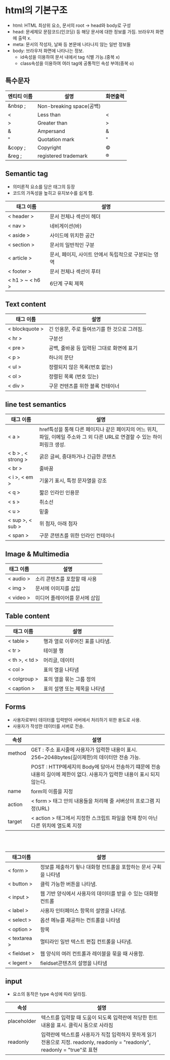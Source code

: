 # html의 기본구조

* html: HTML 최상위 요소, 문서의 root -> head와 body로 구성
* head: 문세제모 문잠코드(인코딩) 등 해당 문서에 대한 정보를 가짐. 브라우저 화면에 출력 x.
* meta: 문서의 작성자, 날짜 등 본문에 나타나지 않는 일반 정보들
* body: 브라우저 화면에 나타나는 정보.
    - id속성을 이용하여 문서 내에서 tag 식별 가능.(중복 x)
    - class속성을 이용하여 여러 tag에 공통적인 속성 부여(중복 o)


## 특수문자

| 엔티티 이름 | 설명 | 화면출력 |
|-|-|-|
| &nbsp ; | Non-breaking space(공백) | |
| &lt; | Less than | < |
| &gt; | Greater than | > |
| &amp; | Ampersand | &|
| &quot; | Quotation mark | "|
| &copy ; | Copyright | &copy; |
| &reg ; |registered trademark | &reg; |


## Semantic tag

* 의미론적 요소를 담은 태그의 등장
* 코드의 가독성을 높히고 유지보수를 쉽게 함.

| 태그 이름 | 설명 |
|-|-|
| &lt; header &gt; | 문서 전체나 섹션이 헤더 |
| &lt; nav &gt; | 네비게이션(바) |
| &lt; aside &gt;| 사이드에 위치한 공간|
| &lt; section &gt; | 문서의 일반적인 구분|
| &lt; article &gt; | 문서, 페이지, 사이트 안에서 독립적으로 구분되는 영역 |
| &lt; footer &gt; | 문서 전체나 섹션이 푸터 |
| &lt; h1 &gt; ~ &lt; h6 &gt; | 6단계 구획 제목 |


## Text content

| 태그 이름 | 설명 |
|-|-|
| &lt; blockquote &gt; | 긴 인용문, 주로 들여쓰기를 한 것으로 그려짐. |
| &lt; hr &gt;  |  구분선 |
| &lt; pre &gt; | 공백, 줄바꿈 등 입력된 그대로 화면에 표기 |
| &lt; p &gt; | 하나의 문단 |
| &lt; ul &gt; | 정렬되지 않은 목록(번호 없는) | 
| &lt; ol &gt; | 정렬된 목록 (번호 있는) |
| &lt; div &gt; | 구문 컨텐츠를 위한 블록 컨테이너 | 




## line test semantics

| 태그 이름 | 설명|
|-|-|
| &lt; a &gt; | href특성을 통해 다른 페이지나 같은 페이지의 어느 위치, 파일, 이메일 주소와 그 외 다른 URL로 연결할 수 있는 하이퍼링크 생성.|
|&lt; b &gt; , &lt; strong &gt; | 굵은 글씨, 중대하거나 긴급한 콘텐츠 |
|&lt; br &gt; | 줄바꿈 | 
|&lt; i &gt;, &lt; em &gt;  | 기울기 표시, 특정 문자열을 강조 |
| &lt; q &gt; | 짧은 인라인 인용문 |
| &lt; s &gt; | 취소선 |
| &lt; u &gt; | 밑줄 |
| &lt; sup &gt;, &lt; sub &gt; | 위 첨자, 아래 첨자 |
| &lt; span &gt; | 구문 콘텐츠를 위한 인라인 컨테이너 |


## Image & Multimedia

| 태그 이름 | 설명 |
|-|-|
| &lt; audio &gt; | 소리 콘텐츠를 포함할 때 사용 |
| &lt; img &gt; | 문서에 이미지를 삽입 |
| &lt; video &gt; | 미디어 플레이어를 문서에 삽입 |



## Table content

| 태그 이름 | 설명 |
|-|-|
|&lt; table &gt; | 행과 열로 이루어진 표를 나타냄.|
|&lt; tr &gt; | 테이블 행 |
|&lt; th &gt;, &lt; td &gt; | 머리글, 데이터 |
|&lt; col &gt; | 표의 열을 나타냄 |
|&lt; colgroup &gt; | 표의 열을 묶는 그룹 정의 |
|&lt; caption &gt; | 표의 설명 또는 제목을 나타냄  |


## Forms

* 사용자로부터 데이터를 입력받아 서버에서 처리하기 위한 용도로 사용.
* 사용자가 작성한 데이터를 서버로 전송.


| 속성 | 설명 |
|-|-|
|method | GET : 주소 표시줄에 사용자가 입력한 내용이 표시. 256~2048bytes(길이제한)의 데이터만 전송 가능.|
| |POST : HTTP메세지의 Body에 담아서 전송하기 떄문에 전송 내용의 길이에 제한이 없다. 사용자가 입력한 내용이 표시 되지 않는다. |
|name | form의 이름을 지정 |
|action | &lt; form &gt; 태그 안의 내용들을 처리해 줄 서버상의 프로그램 지정(URL)|
|target | &lt; action &gt; 태그에서 지정한 스크립트 파일을 현재 창이 아닌 다른 위치에 열도록 지정 |

<br>
<br>


| 태그이름 | 설명 |
|-|-|
|&lt; form &gt; | 정보를 제출하기 윟나 대화형 컨트롤을 포함하는 문서 구획을 나타냄|
|&lt; button &gt; | 클릭 가능한 버튼을 나타냄. |
|&lt; input &gt; | 웹 기반 양식에서 사용자의 데이터를 받을 수 있는 대화형 컨트롤  |
| &lt; label &gt; | 사용자 인터페이스 항목의 설명을 나타냄. |
| &lt; select &gt; | 옵션 메뉴를 제공하는 컨트롤을 나타냄 |
|&lt; option &gt; | 항목 |
|&lt; textarea &gt; | 멀티라인 일반 텍스트 편집 컨트롤을 나타냄. |
|&lt; fieldset &gt; | 웹 양식의 여러 컨트롤과 레이블을 묶을 때 사용함. |
| &lt; legent &gt; | fieldset콘텐츠의 설명을 나타냄 |


## input
* 요소의 동작은 type 속성에 따라 달라짐.

| 속성 | 설명 |
|-|-|
| placeholder | 텍스트를 입력할 때 도움이 되도록 입력란에 적당한 힌트 내용을 표시. 클릭시 동으로 사라짐 |
| readonly | 입력란에 텍스트를 사용자가 직접 입력하지 못하게 읽기 전용으로 지정.  readonly, readonly = "readonly", readonly = "true"로 표현| 

















































